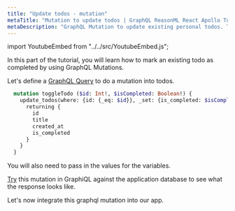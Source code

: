 ```yaml
---
title: "Update todos - mutation"
metaTitle: "Mutation to update todos | GraphQL ReasonML React Apollo Tutorial"
metaDescription: "GraphQL Mutation to update existing personal todos. Try the mutation in GraphiQL, passing the Authorization token to mark a todo as completed"
---
```


import YoutubeEmbed from "../../src/YoutubeEmbed.js";

In this part of the tutorial, you will learn how to mark an existing todo as completed by using GraphQL Mutations.

Let's define a [GraphQL Query](https://hasura.io/learn/graphql/intro-graphql/graphql-queries/) to do a mutation into todos.

```graphql
  mutation toggleTodo ($id: Int!, $isCompleted: Boolean!) {
    update_todos(where: {id: {_eq: $id}}, _set: {is_completed: $isCompleted}) {
      returning {
        id
        title
        created_at
        is_completed
      }
    }
  }
```
You will also need to pass in the values for the variables.

[Try](https://hasura.io/learn/graphql/graphiql) this mutation in GraphiQL against the application database to see what the response looks like.

Let's now integrate this graphql mutation into our app.
